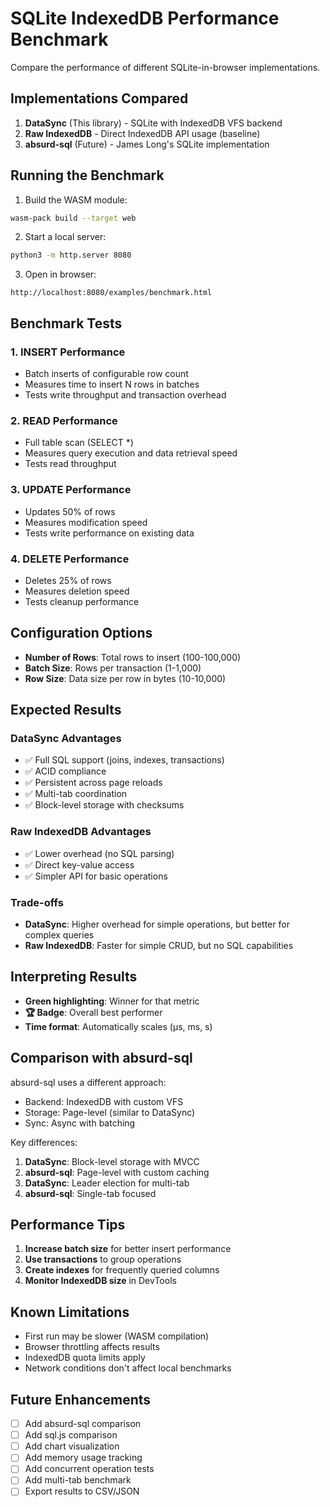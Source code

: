 # SQLite IndexedDB Performance Benchmark

Compare the performance of different SQLite-in-browser implementations.

## Implementations Compared

1. **DataSync** (This library) - SQLite with IndexedDB VFS backend
2. **Raw IndexedDB** - Direct IndexedDB API usage (baseline)
3. **absurd-sql** (Future) - James Long's SQLite implementation

## Running the Benchmark

1. Build the WASM module:
```bash
wasm-pack build --target web
```

2. Start a local server:
```bash
python3 -m http.server 8080
```

3. Open in browser:
```
http://localhost:8080/examples/benchmark.html
```

## Benchmark Tests

### 1. INSERT Performance
- Batch inserts of configurable row count
- Measures time to insert N rows in batches
- Tests write throughput and transaction overhead

### 2. READ Performance
- Full table scan (SELECT *)
- Measures query execution and data retrieval speed
- Tests read throughput

### 3. UPDATE Performance
- Updates 50% of rows
- Measures modification speed
- Tests write performance on existing data

### 4. DELETE Performance
- Deletes 25% of rows
- Measures deletion speed
- Tests cleanup performance

## Configuration Options

- **Number of Rows**: Total rows to insert (100-100,000)
- **Batch Size**: Rows per transaction (1-1,000)
- **Row Size**: Data size per row in bytes (10-10,000)

## Expected Results

### DataSync Advantages
- ✅ Full SQL support (joins, indexes, transactions)
- ✅ ACID compliance
- ✅ Persistent across page reloads
- ✅ Multi-tab coordination
- ✅ Block-level storage with checksums

### Raw IndexedDB Advantages
- ✅ Lower overhead (no SQL parsing)
- ✅ Direct key-value access
- ✅ Simpler API for basic operations

### Trade-offs
- **DataSync**: Higher overhead for simple operations, but better for complex queries
- **Raw IndexedDB**: Faster for simple CRUD, but no SQL capabilities

## Interpreting Results

- **Green highlighting**: Winner for that metric
- **🏆 Badge**: Overall best performer
- **Time format**: Automatically scales (μs, ms, s)

## Comparison with absurd-sql

absurd-sql uses a different approach:
- Backend: IndexedDB with custom VFS
- Storage: Page-level (similar to DataSync)
- Sync: Async with batching

Key differences:
1. **DataSync**: Block-level storage with MVCC
2. **absurd-sql**: Page-level with custom caching
3. **DataSync**: Leader election for multi-tab
4. **absurd-sql**: Single-tab focused

## Performance Tips

1. **Increase batch size** for better insert performance
2. **Use transactions** to group operations
3. **Create indexes** for frequently queried columns
4. **Monitor IndexedDB size** in DevTools

## Known Limitations

- First run may be slower (WASM compilation)
- Browser throttling affects results
- IndexedDB quota limits apply
- Network conditions don't affect local benchmarks

## Future Enhancements

- [ ] Add absurd-sql comparison
- [ ] Add sql.js comparison
- [ ] Add chart visualization
- [ ] Add memory usage tracking
- [ ] Add concurrent operation tests
- [ ] Add multi-tab benchmark
- [ ] Export results to CSV/JSON
